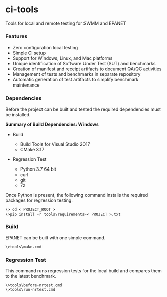 
<!---
   README.md

   Created: May 3, 2020
   Updated:

   Author: See AUTHORS
--->

# ci-tools
Tools for local and remote testing for SWMM and EPANET


### Features

  - Zero configuration local testing
  - Simple CI setup
  - Support for Windows, Linux, and Mac platforms
  - Unique identification of Software Under Test (SUT) and benchmarks
  - Creation of manifest and receipt artifacts to document QA/QC activities
  - Management of tests and benchmarks in separate repository
  - Automatic generation of test artifacts to simplify benchmark maintenance
  

### Dependencies

Before the project can be built and tested the required dependencies must be installed.

**Summary of Build Dependencies: Windows**

  - Build
      - Build Tools for Visual Studio 2017
      - CMake 3.17

  - Regression Test
      - Python 3.7 64 bit
      - curl
      - git
      - 7z

Once Python is present, the following command installs the required packages for regression testing.
```
\> cd < PROJECT_ROOT >
\>pip install -r tools\requirements-< PROJECT >.txt
```


### Build

EPANET can be built with one simple command.
```
\>tools\make.cmd
```


### Regression Test

This command runs regression tests for the local build and compares them to the latest benchmark.
```
\>tools\before-nrtest.cmd
\>tools\run-nrtest.cmd
```
